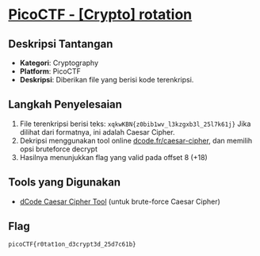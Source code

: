 # [PicoCTF - [Crypto] rotation](https://play.picoctf.org/practice/challenge/373?category=2&page=1)
## Deskripsi Tantangan
- **Kategori**: Cryptography
- **Platform**: PicoCTF 
- **Deskripsi**: Diberikan file yang berisi kode terenkripsi.

## Langkah Penyelesaian
1. File terenkripsi berisi teks: `xqkwKBN{z0bib1wv_l3kzgxb3l_25l7k61j}` Jika dilihat dari formatnya, ini adalah Caesar Cipher. 
2. Dekripsi menggunakan tool online [dcode.fr/caesar-cipher](https://www.dcode.fr/caesar-cipher), dan memilih opsi bruteforce decrypt
3. Hasilnya menunjukkan flag yang valid pada offset 8 (+18)


## Tools yang Digunakan 
- [dCode Caesar Cipher Tool](https://www.dcode.fr/caesar-cipher) (untuk brute-force Caesar Cipher) 

## Flag
`picoCTF{r0tat1on_d3crypt3d_25d7c61b}`
